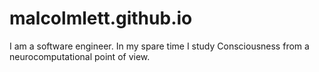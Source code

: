 # malcolmlett.github.io
I am a software engineer. In my spare time I study Consciousness from a neurocomputational point of view.
